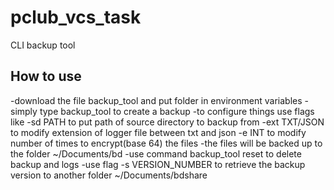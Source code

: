 # pclub_vcs_task
CLI backup tool

## How to use
-download the file backup_tool and put folder in environment variables
-simply type backup_tool to create a backup
-to configure things use flags like
  -sd PATH to put path of source directory to backup from
  -ext TXT/JSON to modify extension of logger file between txt and json
  -e INT to modify number of times to encrypt(base 64) the files
-the files will be backed up to the folder ~/Documents/bd
-use command backup_tool reset to delete backup and logs
-use flag  -s VERSION_NUMBER to retrieve the backup version to another folder ~/Documents/bdshare
